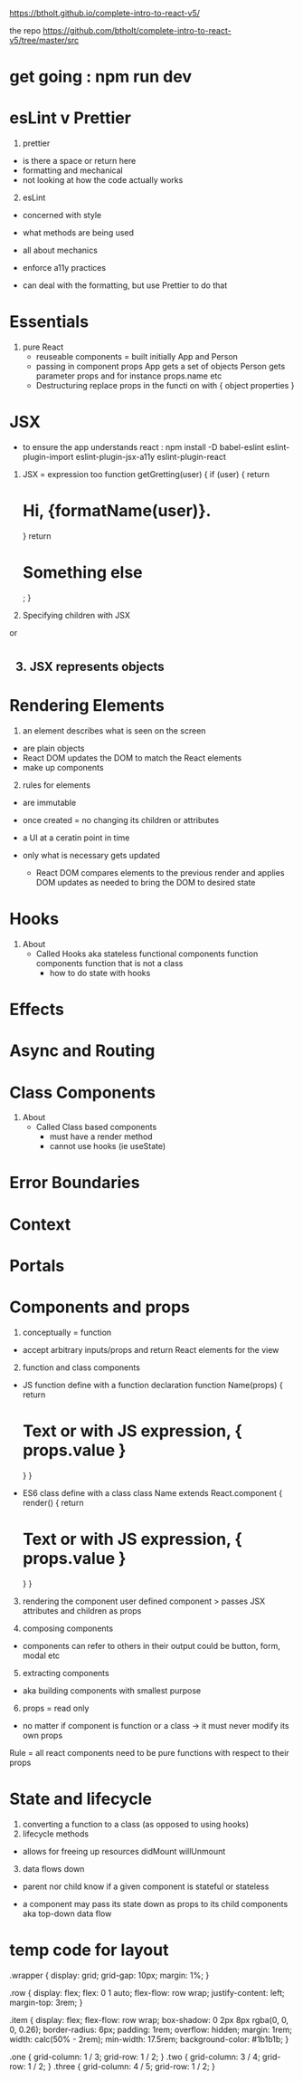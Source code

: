 https://btholt.github.io/complete-intro-to-react-v5/

the repo
https://github.com/btholt/complete-intro-to-react-v5/tree/master/src

# get going : npm run dev

# esLint v Prettier

1. prettier

- is there a space or return here
- formatting and mechanical
- not looking at how the code actually works

2. esLint

- concerned with style
- what methods are being used
- all about mechanics
- enforce a11y practices

- can deal with the formatting, but use Prettier to do that

# Essentials

1. pure React
   - reuseable components = built initially App and Person
   - passing in component props
     App gets a set of objects
     Person gets parameter props and for instance props.name etc
   - Destructuring
     replace props in the functi on with { object properties }

# JSX

- to ensure the app understands react : npm install -D babel-eslint eslint-plugin-import eslint-plugin-jsx-a11y eslint-plugin-react

1. JSX = expression too
   function getGretting(user) {
   if (user) {
   return <h1>Hi, {formatName(user)}.</h1>
   }
   return <h1>Something else</h1>;
   }

2) Specifying children with JSX
<div className="dock" />
or

  <div>
    <h1>
      <h2>

3. JSX represents objects

# Rendering Elements

1. an element describes what is seen on the screen

- are plain objects
- React DOM updates the DOM to match the React elements
- make up components

2. rules for elements

- are immutable
- once created = no changing its children or attributes
- a UI at a ceratin point in time

- only what is necessary gets updated
  - React DOM compares elements to the previous render and applies DOM updates as needed to bring the DOM to desired state

# Hooks

1. About
   - Called Hooks aka
     stateless functional components
     function components
     function that is not a class
     - how to do state with hooks

# Effects

# Async and Routing

# Class Components

1. About
   - Called Class based components
     - must have a render method
     - cannot use hooks (ie useState)

# Error Boundaries

# Context

# Portals

# Components and props

1. conceptually = function

- accept arbitrary inputs/props and return React elements for the view

2. function and class components

- JS function
  define with a function declaration
  function Name(props) {
  return <h1>Text or with JS expression, { props.value }</h1>
  }
  }

- ES6 class
  define with a class
  class Name extends React.component {
  render() {
  return <h1>Text or with JS expression, { props.value }</h1>
  }
  }

3. rendering the component
   user defined component > passes JSX attributes and children as props

4. composing components

- components can refer to others in their output
  could be
  button, form, modal etc

5. extracting components

- aka building components with smallest purpose

6. props = read only

- no matter if component is function or a class
  -> it must never modify its own props

Rule = all react components need to be pure functions with respect to their props

# State and lifecycle

1. converting a function to a class (as opposed to using hooks)
2. lifecycle methods

- allows for freeing up resources
  didMount
  willUnmount

3. data flows down

- parent nor child know if a given component is stateful or stateless

- a component may pass its state down as props to its child components aka top-down data flow

# temp code for layout

.wrapper {
display: grid;
grid-gap: 10px;
margin: 1%;
}

.row {
display: flex;
flex: 0 1 auto;
flex-flow: row wrap;
justify-content: left;
margin-top: 3rem;
}

.item {
display: flex;
flex-flow: row wrap;
box-shadow: 0 2px 8px rgba(0, 0, 0, 0.26);
border-radius: 6px;
padding: 1rem;
overflow: hidden;
margin: 1rem;
width: calc(50% - 2rem);
min-width: 17.5rem;
background-color: #1b1b1b;
}

.one {
grid-column: 1 / 3;
grid-row: 1 / 2;
}
.two {
grid-column: 3 / 4;
grid-row: 1 / 2;
}
.three {
grid-column: 4 / 5;
grid-row: 1 / 2;
}
